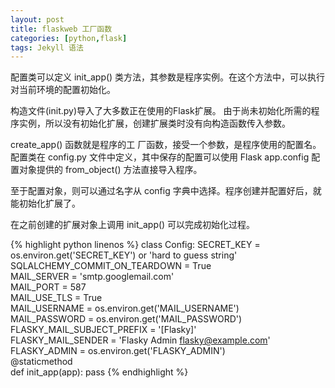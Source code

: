 ```yaml
---
layout: post
title: flaskweb 工厂函数
categories: [python,flask]
tags: Jekyll 语法
---
```


配置类可以定义 init_app() 类方法，其参数是程序实例。在这个方法中，可以执行对当前环境的配置初始化。

构造文件(init.py)导入了大多数正在使用的Flask扩展。
由于尚未初始化所需的程序实例，所以没有初始化扩展，创建扩展类时没有向构造函数传入参数。 

create_app() 函数就是程序的工 厂函数，接受一个参数，是程序使用的配置名。
配置类在 config.py 文件中定义，其中保存的配置可以使用 Flask app.config 配置对象提供的 from_object() 方法直接导入程序。

至于配置对象，则可以通过名字从 config 字典中选择。程序创建并配置好后，就能初始化扩展了。

在之前创建的扩展对象上调用 init_app() 可以完成初始化过程。

{% highlight python linenos %}
class Config:
    SECRET_KEY = os.environ.get('SECRET_KEY') or 'hard to guess string'  
    SQLALCHEMY_COMMIT_ON_TEARDOWN = True  
    MAIL_SERVER = 'smtp.googlemail.com'  
    MAIL_PORT = 587  
    MAIL_USE_TLS = True  
    MAIL_USERNAME = os.environ.get('MAIL_USERNAME')  
    MAIL_PASSWORD = os.environ.get('MAIL_PASSWORD')  
    FLASKY_MAIL_SUBJECT_PREFIX = '[Flasky]'  
    FLASKY_MAIL_SENDER = 'Flasky Admin <flasky@example.com>'  
    FLASKY_ADMIN = os.environ.get('FLASKY_ADMIN')  
    @staticmethod  
    def init_app(app):
        pass
{% endhighlight %}
